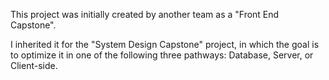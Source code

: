 This project was initially created by another team as a "Front End Capstone".

I inherited it for the "System Design Capstone" project, in which the goal is to optimize it in one of the following three pathways: Database, Server, or Client-side.
